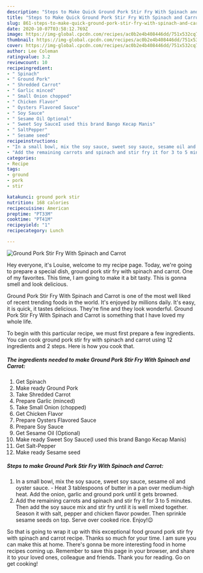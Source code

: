 ```yaml
---
description: "Steps to Make Quick Ground Pork Stir Fry With Spinach and Carrot"
title: "Steps to Make Quick Ground Pork Stir Fry With Spinach and Carrot"
slug: 861-steps-to-make-quick-ground-pork-stir-fry-with-spinach-and-carrot
date: 2020-10-07T03:58:12.769Z
image: https://img-global.cpcdn.com/recipes/ac0b2e4b408446dd/751x532cq70/ground-pork-stir-fry-with-spinach-and-carrot-recipe-main-photo.jpg
thumbnail: https://img-global.cpcdn.com/recipes/ac0b2e4b408446dd/751x532cq70/ground-pork-stir-fry-with-spinach-and-carrot-recipe-main-photo.jpg
cover: https://img-global.cpcdn.com/recipes/ac0b2e4b408446dd/751x532cq70/ground-pork-stir-fry-with-spinach-and-carrot-recipe-main-photo.jpg
author: Lee Coleman
ratingvalue: 3.2
reviewcount: 10
recipeingredient:
- " Spinach"
- " Ground Pork"
- " Shredded Carrot"
- " Garlic minced"
- " Small Onion chopped"
- " Chicken Flavor"
- " Oysters Flavored Sauce"
- " Soy Sauce"
- " Sesame Oil Optional"
- " Sweet Soy SauceI used this brand Bango Kecap Manis"
- " SaltPepper"
- " Sesame seed"
recipeinstructions:
- "In a small bowl, mix the soy sauce, sweet soy sauce, sesame oil and oyster sauce. Heat 3 tablespoons of butter in a pan over medium-high heat. Add the onion, garlic and ground pork until it gets browned."
- "Add the remaining carrots and spinach and stir fry it for 3 to 5 minutes. Then add the soy sauce mix and stir fry until it is well mixed together. Season it with salt, pepper and chicken flavor powder. Then sprinkle sesame seeds on top. Serve over cooked rice. Enjoy!😉"
categories:
- Recipe
tags:
- ground
- pork
- stir

katakunci: ground pork stir 
nutrition: 168 calories
recipecuisine: American
preptime: "PT33M"
cooktime: "PT41M"
recipeyield: "1"
recipecategory: Lunch

---
```



![Ground Pork Stir Fry With Spinach and Carrot](https://img-global.cpcdn.com/recipes/ac0b2e4b408446dd/751x532cq70/ground-pork-stir-fry-with-spinach-and-carrot-recipe-main-photo.jpg)

Hey everyone, it's Louise, welcome to my recipe page. Today, we're going to prepare a special dish, ground pork stir fry with spinach and carrot. One of my favorites. This time, I am going to make it a bit tasty. This is gonna smell and look delicious.

Ground Pork Stir Fry With Spinach and Carrot is one of the most well liked of recent trending foods in the world. It's enjoyed by millions daily. It's easy, it is quick, it tastes delicious. They're fine and they look wonderful. Ground Pork Stir Fry With Spinach and Carrot is something that I have loved my whole life.




To begin with this particular recipe, we must first prepare a few ingredients. You can cook ground pork stir fry with spinach and carrot using 12 ingredients and 2 steps. Here is how you cook that.

<!--inarticleads1-->

##### The ingredients needed to make Ground Pork Stir Fry With Spinach and Carrot:

1. Get  Spinach
1. Make ready  Ground Pork
1. Take  Shredded Carrot
1. Prepare  Garlic (minced)
1. Take  Small Onion (chopped)
1. Get  Chicken Flavor
1. Prepare  Oysters Flavored Sauce
1. Prepare  Soy Sauce
1. Get  Sesame Oil (Optional)
1. Make ready  Sweet Soy Sauce(I used this brand Bango Kecap Manis)
1. Get  Salt-Pepper
1. Make ready  Sesame seed




<!--inarticleads2-->

##### Steps to make Ground Pork Stir Fry With Spinach and Carrot:

1. In a small bowl, mix the soy sauce, sweet soy sauce, sesame oil and oyster sauce. - Heat 3 tablespoons of butter in a pan over medium-high heat. Add the onion, garlic and ground pork until it gets browned.
1. Add the remaining carrots and spinach and stir fry it for 3 to 5 minutes. Then add the soy sauce mix and stir fry until it is well mixed together. Season it with salt, pepper and chicken flavor powder. Then sprinkle sesame seeds on top. Serve over cooked rice. Enjoy!😉




So that is going to wrap it up with this exceptional food ground pork stir fry with spinach and carrot recipe. Thanks so much for your time. I am sure you can make this at home. There's gonna be more interesting food in home recipes coming up. Remember to save this page in your browser, and share it to your loved ones, colleague and friends. Thank you for reading. Go on get cooking!
